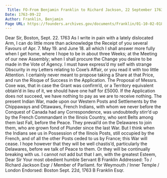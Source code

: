 ```yaml
---
 Title: FO-From Benjamin Franklin to Richard Jackson, 22 September 1763
Date: 1763-09-22
Author: Franklin, Benjamin
Page URL: https://founders.archives.gov/documents/Franklin/01-10-02-0184
---
```


Dear Sir,
Boston, Sept. 22. 1763
As I write in pain with a lately dislocated Arm, I can do little more than acknowledge the Receipt of you several Favours of Apr. 7. May 19. and June 18. all which I shall answer more fully when I get home, where I hope to be in about three Weeks; at the Meeting of our new Assembly; when I shall procure the Change you desire to be made in the Vote of Agency. I must have express’d my self with strange Obscurity in my Letters relating to Coxe’s Affair, or you read it with too little Attention. I certainly never meant to propose taking a Share at that Price, and run the Risque of Success in the Application. The Proposal of Messrs. Coxe was, that in case the Grant was confirm’d, or a Territory equivalent obtain’d in lieu of it, we should have one half for £5000. If the Application does not succeed, we have nothing to pay as we are to receive nothing.
The present Indian War, made upon our Western Posts and Settlements by the Chippaways and Ottawaws, French Indians, with whom we never before the Conquest of Canada had any Correspondence, was undoubtedly stirr’d up by the French Commandant in the Ilinois Country, who sent Belts among them last Fall, before the Peace. They prevail’d on the Delawares to join them, who are grown fond of Plunder since the last War. But I think when the Indians see us in Possession of the Ilinois Posts, still occupied by the French, and of all the other Posts ceded to us by France; this War will cease. I hope however that they will be well chastis’d, particularly the Delawares, before we talk of Peace to them. Or they will be continually breaking with us.
I cannot not add but that I am, with the greatest Esteem, Dear Sir Your most obedient humble Servant
B Franklin
 Addressed: To / Richard Jackson Esqr / Member of Parliamt. for Weymouth / Inner Temple / London
Endorsed: Boston Sept. 22d, 1763 B Franklin Esqr.

